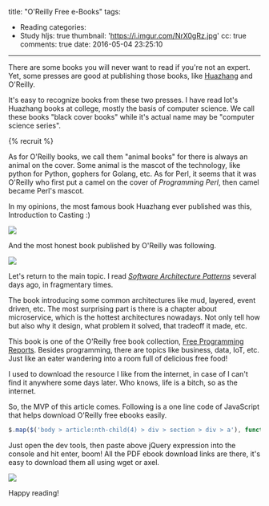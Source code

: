 title: "O'Reilly Free e-Books"
tags:
  - Reading
categories:
  - Study
hljs: true
thumbnail: 'https://i.imgur.com/NrX0gRz.jpg'
cc: true
comments: true
date: 2016-05-04 23:25:10
---

There are some books you will never want to read if you're not an expert. Yet, some presses are good at publishing those books, like [Huazhang][3] and O'Reilly.

It's easy to recognize books from these two presses. I have read lot's Huazhang books at  college, mostly the basis of computer science. We call these books "black cover books" while it's actual name may be "computer science series". 

<!-- more --><!-- indicate-the-source -->

{% recruit %}

As for O'Reilly books, we call them "animal books" for there is always an animal on the cover. Some animal is the mascot of the technology, like python for Python, gophers for Golang, etc. As for Perl, it seems that it was O'Reilly who first put a camel on the cover of *Programming Perl*, then camel became Perl's mascot.

In my opinions, the most famous book Huazhang ever published was this, Introduction to Casting :)

![](https://i.imgur.com/7L1KiAL.jpg)

And the most honest book published by O'Reilly was following.

![](https://i.imgur.com/aZEascJl.jpg)

Let's return to the main topic. I read *[Software Architecture Patterns][1]* several days ago, in fragmentary times.

The book introducing some common architectures like mud, layered, event driven, etc. The most surprising part is there is a chapter about microservice, which is the hottest architectures nowadays. Not only tell how but also why it design, what problem it solved, that tradeoff it made, etc.

This book is one of the O'Reilly free book collection, [Free Programming Reports][2]. Besides programming, there are topics like business, data, IoT, etc. Just like an eater wandering into a room full of delicious free food!

I used to download the resource I like from the internet, in case of I can't find it anywhere some days later. Who knows, life is a bitch, so as the internet.

So, the MVP of this article comes. Following is a one line code of JavaScript that helps download O'Reilly free ebooks easily. 

```js
$.map($('body > article:nth-child(4) > div > section > div > a'), function(e){return e.href.replace(/free/, "free/files").replace(/csp.*/, "pdf")})
```

Just open the dev tools, then paste above jQuery expression into the console and hit enter, boom! All the PDF ebook download links are there, it's easy to download them all using wget or axel.

![](https://i.imgur.com/txLqgnx.png)

Happy reading!

[1]: http://www.oreilly.com/programming/free/software-architecture-patterns.csp
[2]: http://www.oreilly.com/programming/free/
[3]: http://www.hzbook.com/ps/

